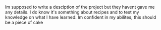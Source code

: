 Im supposed to write a desciption of the project but they havent gave me any details. I do know it's something about recipes and to test my knowledge on what I have learned. Im confident in my abilites, this should be a piece of cake